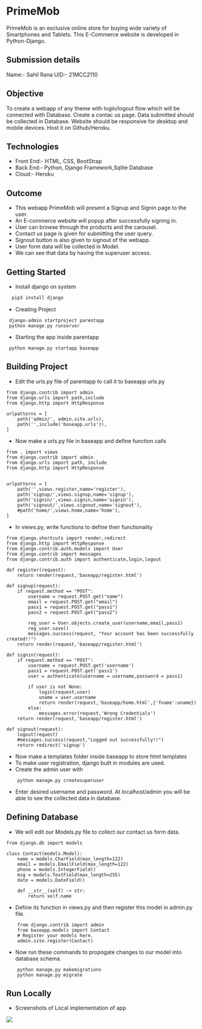 # PrimeMob

PrimeMob is an exclusive online store for buying wide variety of Smartphones and Tablets. This E-Commerce website is developed in Python-Django.
## Submission details
Name:- Sahil Rana
UID:- 21MCC2110

## Objective
To create a webapp of any theme with login/logout flow which will be connected with Database.
Create a contac us page. Data submitted should be collected in Database.
Website should be responsive for desktop and mobile devices.
Host it on Github/Heroku.


## Technologies

* Front End:- HTML, CSS, BootStrap
* Back End:- Python, Django Framework,Sqlite Database
* Cloud:- Heroku


## Outcome
- This webapp PrimeMob will present a Signup and Signin page to the user.
- An E-commerce website will popup after successfully signing in.
- User can browse through the products and the carousel.
- Contact us page is given for submitting the user query.
- Signout button is also given to signout of the webapp.
- User form data will be collected in Model.
- We can see that data by having the superuser access.

## Getting Started


* Install django on system

```bash
  pip3 install django
```
* Creating Project
```
 django-admin startproject parentapp
 python manage.py runserver
```
* Starting the app inside parentapp
```
 python manage.py startapp baseapp
```

    
## Building Project
* Edit the urls.py file of parentapp to call it to baseapp urls.py
```
from django.contrib import admin
from django.urls import path,include
from django.http import HttpResponse

urlpatterns = [
    path('admin/', admin.site.urls),
    path('',include('baseapp.urls')),
]
```
* Now make a urls.py file in baseapp and define function calls
```
from . import views
from django.contrib import admin
from django.urls import path, include
from django.http import HttpResponse


urlpatterns = [
    path('',views.register,name='register'),
    path('signup/',views.signup,name='signup'),
    path('signin/',views.signin,name='signin'),
    path('signout/',views.signout,name='signout'),
    #path('home/',views.home,name='home'),
]
```

* In views.py, write functions to define their functionality
```
from django.shortcuts import render,redirect
from django.http import HttpResponse
from django.contrib.auth.models import User
from django.contrib import messages
from django.contrib.auth import authenticate,login,logout

def register(request):
    return render(request,'baseapp/register.html')

def signup(request):
    if request.method == "POST":
        username = request.POST.get("name")
        email = request.POST.get("email")
        pass1 = request.POST.get("pass1")
        pass2 = request.POST.get("pass2")

        reg_user = User.objects.create_user(username,email,pass1)
        reg_user.save()
        messages.success(request, "Your account has been successfully created!!")
    return render(request,'baseapp/register.html')

def signin(request):
    if request.method == "POST":
        username = request.POST.get('username')
        pass1 = request.POST.get('pass1')
        user = authenticate(username = username,password = pass1)

        if user is not None:
            login(request,user)
            uname = user.username
            return render(request,'baseapp/home.html',{'fname':uname})
        else:
            messages.error(request,'Wrong Credentials')
    return render(request,'baseapp/register.html')

def signout(request):
    logout(request)
    #messages.success(request,"Logged out successfully!!")
    return redirect('signup')
```
* Now make a templates folder inside baseapp to store html templates
* To make user registration, django built in modules are used.
* Create the admin user with 
```
    python manage.py createsuperuser
```
* Enter desired username and password. At localhost/admin you will be able to see the collected data in database.


## Defining Database
* We will edit our Models.py file to collect our contact us form data.
```
from django.db import models

class Contact(models.Model):
    name = models.CharField(max_length=122)
    email = models.EmailField(max_length=122)
    phone = models.IntegerField()
    msg = models.TextField(max_length=255)
    date = models.DateField()

    def __str__(self) -> str:
        return self.name
```
* Define its function in views.py and then register this model in admin.py file.
```
    from django.contrib import admin
    from baseapp.models import Contact
    # Register your models here.
    admin.site.register(Contact)
```
* Now run these commands to propogate changes to our model into database schema.
```
    python manage.py makemigrations
    python manage.py migrate
```
## Run Locally
* Screenshots of Local implementation of app

![](c:/Users/Sahil/Desktop/1.jpg)
